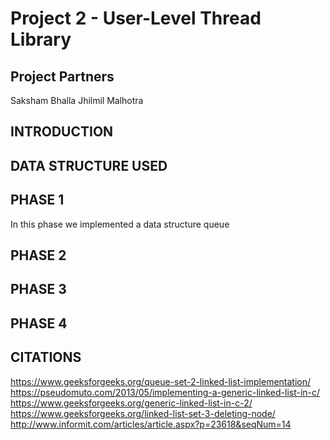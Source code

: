 # Project 2 - User-Level Thread Library
## Project Partners
Saksham Bhalla
Jhilmil Malhotra

## INTRODUCTION

## DATA STRUCTURE USED 

## PHASE 1

In this phase we implemented a data structure queue 

## PHASE 2


## PHASE 3


## PHASE 4


## CITATIONS 

https://www.geeksforgeeks.org/queue-set-2-linked-list-implementation/ 
https://pseudomuto.com/2013/05/implementing-a-generic-linked-list-in-c/
https://www.geeksforgeeks.org/generic-linked-list-in-c-2/
https://www.geeksforgeeks.org/linked-list-set-3-deleting-node/
http://www.informit.com/articles/article.aspx?p=23618&seqNum=14